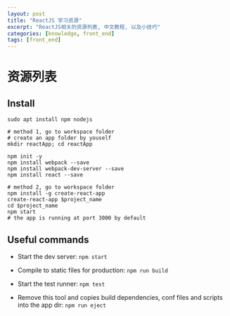 ```yaml
---
layout: post
title: "ReactJS 学习资源"
excerpt: "ReactJS相关的资源列表, 中文教程, 以及小技巧"
categories: [knowledge, front_end]
tags: [front_end]
---
```



资源列表
=========

## Install ##

    sudo apt install npm nodejs

    # method 1, go to workspace folder
    # create an app folder by youself
    mkdir reactApp; cd reactApp
    
    npm init -y
    npm install webpack --save
    npm install webpack-dev-server --save
    npm install react --save

    # method 2, go to workspace folder
    npm install -g create-react-app
    create-react-app $project_name
    cd $project_name
    npm start
    # the app is running at port 3000 by default

## Useful commands ##

* Start the dev server: `npm start`

* Compile to static files for production:
    `npm run build`

* Start the test runner: `npm test`

* Remove this tool and copies build dependencies, conf files and scripts into
  the app dir: `npm run eject`
